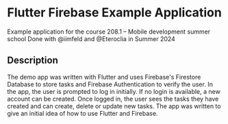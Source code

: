 # Flutter Firebase Example Application
Example application for the course 208.1 – Mobile development summer school
Done with @iimfeld and @Eteroclia in Summer 2024
## Description
The demo app was written with Flutter and uses Firebase's Firestore Database to store tasks and
Firebase Authentication to verify the user. In the app, the user is prompted to log in initially. If no
login is available, a new account can be created. Once logged in, the user sees the tasks they have
created and can create, delete or update new tasks. The app was written to give an initial idea of
how to use Flutter and Firebase.
